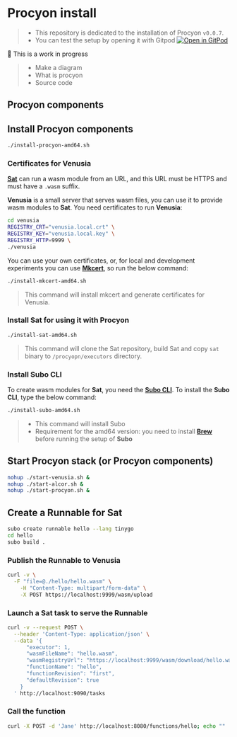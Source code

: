 # Procyon install

> - This repository is dedicated to the installation of Procyon `v0.0.7`.
> - You can test the setup by opening it with Gitpod
[![Open in GitPod](https://gitpod.io/button/open-in-gitpod.svg)](https://gitpod.io/#https://github.com/bots-garden/procyon-setup)

🚧 This is a work in progress
> - Make a diagram
> - What is procyon
> - Source code


## Procyon components

## Install Procyon components

```bash
./install-procyon-amd64.sh
```

### Certificates for Venusia

**[Sat](https://github.com/suborbital/sat)** can run a wasm module from an URL, and this URL must be HTTPS and must have a `.wasm` suffix.

**Venusia** is a small server that serves wasm files, you can use it to provide wasm modules to **Sat**. You need certificates to run **Venusia**:

```bash
cd venusia
REGISTRY_CRT="venusia.local.crt" \
REGISTRY_KEY="venusia.local.key" \
REGISTRY_HTTP=9999 \
./venusia
```
You can use your own certificates, or, for local and development experiments you can use **[Mkcert](https://github.com/FiloSottile/mkcert)**, so run the below command:

```bash
./install-mkcert-amd64.sh
```
> This command will install mkcert and generate certificates for Venusia.

### Install Sat for using it with Procyon

```bash
./install-sat-amd64.sh
```
> This command will clone the Sat repository, build Sat and copy `sat` binary to `/procyopn/executors` directory.

### Install Subo CLI

To create wasm modules for **Sat**, you need the **[Subo CLI](https://github.com/suborbital/subo)**. To install the **Subo CLI**, type the below command:

```bash
./install-subo-amd64.sh
```
> - This command will install Subo
> - Requirement for the amd64 version: you need to install **[Brew](https://docs.brew.sh/Homebrew-on-Linux)** before running the setup of **Subo**

## Start Procyon stack (or Procyon components)

```bash
nohup ./start-venusia.sh &
nohup ./start-alcor.sh &
nohup ./start-procyon.sh &
```

## Create a Runnable for Sat

```bash
subo create runnable hello --lang tinygo
cd hello
subo build .
```

### Publish the Runnable to Venusia

```bash
curl -v \
  -F "file=@./hello/hello.wasm" \
	-H "Content-Type: multipart/form-data" \
	-X POST https://localhost:9999/wasm/upload
```

### Launch a Sat task to serve the Runnable

```bash
curl -v --request POST \
  --header 'Content-Type: application/json' \
  --data '{
      "executor": 1,
      "wasmFileName": "hello.wasm",
      "wasmRegistryUrl": "https://localhost:9999/wasm/download/hello.wasm",
      "functionName": "hello",
      "functionRevision": "first",
      "defaultRevision": true
    }
  ' http://localhost:9090/tasks
```

### Call the function

```bash
curl -X POST -d 'Jane' http://localhost:8080/functions/hello; echo ""
```
